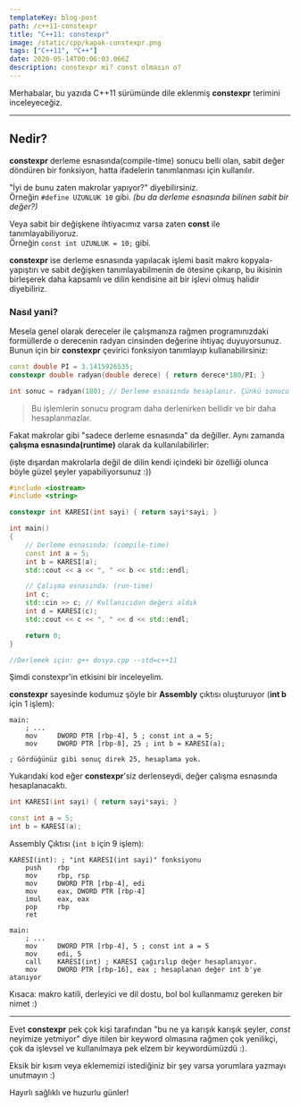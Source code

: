 ```yaml
---
templateKey: blog-post
path: /c++11-constexpr
title: "C++11: constexpr"
image: /static/cpp/kapak-constexpr.png
tags: ["C++11", "C++"]
date: 2020-05-14T00:06:03.066Z
description: constexpr mi? const olmasın o?
---
```

Merhabalar, bu yazıda C++11 sürümünde dile eklenmiş **constexpr** terimini inceleyeceğiz.

---
## Nedir?
**constexpr** derleme esnasında(compile-time) sonucu belli olan, sabit değer döndüren bir fonksiyon, hatta ifadelerin tanımlanması için kullanılır.

"İyi de bunu zaten makrolar yapıyor?" diyebilirsiniz.
<br>
Örneğin `#define UZUNLUK 10` gibi. *(bu da derleme esnasında bilinen sabit bir değer?)*

Veya sabit bir değişkene ihtiyacımız varsa zaten **const** ile tanımlayabiliyoruz. 
<br>
Örneğin `const int UZUNLUK = 10;` gibi.

**constexpr** ise derleme esnasında yapılacak işlemi basit makro kopyala-yapıştırı ve sabit değişken tanımlayabilmenin de ötesine çıkarıp, bu ikisinin birleşerek daha kapsamlı ve dilin kendisine ait bir işlevi olmuş halidir diyebiliriz.

### Nasıl yani?

Mesela genel olarak dereceler ile çalışmanıza rağmen programınızdaki formüllerde o derecenin radyan cinsinden değerine ihtiyaç duyuyorsunuz. Bunun için bir **constexpr** çevirici fonksiyon tanımlayıp kullanabilirsiniz:

```cpp
const double PI = 3.1415926535;
constexpr double radyan(double derece) { return derece*180/PI; }

int sonuc = radyan(180); // Derleme esnasında hesaplanır. Çünkü sonucu belli ve sabit.
```
> Bu işlemlerin sonucu program daha derlenirken bellidir ve bir daha hesaplanmazlar.


Fakat makrolar gibi "sadece derleme esnasında" da değiller. Aynı zamanda **çalışma esnasında(runtime)** olarak da kullanılabilirler:

(işte dışardan makrolarla değil de dilin kendi içindeki bir özelliği olunca böyle güzel şeyler yapabiliyorsunuz :))
```cpp
#include <iostream>
#include <string>

constexpr int KARESI(int sayi) { return sayi*sayi; }

int main()
{
    // Derleme esnasında: (compile-time)
    const int a = 5;
    int b = KARESI(a);
    std::cout << a << ", " << b << std::endl;

    // Çalışma esnasında: (run-time)
    int c;
    std::cin >> c; // Kullanıcıdan değeri aldık
    int d = KARESI(c);
    std::cout << c << ", " << d << std::endl;

    return 0;
}

//Derlemek için: g++ dosya.cpp --std=c++11
```
Şimdi constexpr'in etkisini bir inceleyelim.

**constexpr** sayesinde kodumuz şöyle bir **Assembly** çıktısı oluşturuyor (**int b** için 1 işlem):

```asm6502
main:
    ; ...
    mov     DWORD PTR [rbp-4], 5 ; const int a = 5;
    mov     DWORD PTR [rbp-8], 25 ; int b = KARESI(a);

; Gördüğünüz gibi sonuç direk 25, hesaplama yok.
```
Yukarıdaki kod eğer **constexpr**'siz derlenseydi, değer çalışma esnasında hesaplanacaktı.
```cpp
int KARESI(int sayi) { return sayi*sayi; }

const int a = 5;
int b = KARESI(a);
```
Assembly Çıktısı (`int b` için 9 işlem):
```asm6502
KARESI(int): ; "int KARESI(int sayi)" fonksiyonu
    push    rbp
    mov     rbp, rsp
    mov     DWORD PTR [rbp-4], edi
    mov     eax, DWORD PTR [rbp-4]
    imul    eax, eax
    pop     rbp
    ret

main:
    ; ...
    mov     DWORD PTR [rbp-4], 5 ; const int a = 5
    mov     edi, 5
    call    KARESI(int) ; KARESI çağırılıp değer hesaplanıyor.
    mov     DWORD PTR [rbp-16], eax ; hesaplanan değer int b'ye atanıyor
```

Kısaca: makro katili, derleyici ve dil dostu, bol bol kullanmamız gereken bir nimet :)

---

Evet **constexpr** pek çok kişi tarafından "bu ne ya karışık karışık şeyler, *const* neyimize yetmiyor" diye itilen bir keyword olmasına rağmen çok yenilikçi, çok da işlevsel ve kullanılmaya pek elzem bir keywordümüzdü :).

Eksik bir kısım veya eklememizi istediğiniz bir şey varsa yorumlara yazmayı unutmayın :)

Hayırlı sağlıklı ve huzurlu günler!
